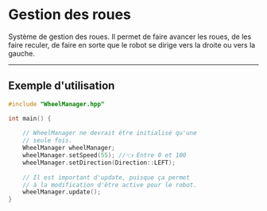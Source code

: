 <h1>Gestion des roues</h1>

Système de gestion des roues. Il permet de faire avancer les roues, de les faire reculer, de faire en sorte que le robot
se dirige vers la droite ou vers la gauche.
<hr>

<h2>Exemple d'utilisation</h2>

```cpp
#include "WheelManager.hpp"

int main() {
    
    // WheelManager ne devrait être initialisé qu'une
    // seule fois.
    WheelManager wheelManager;
    wheelManager.setSpeed(55); //👈️ Entre 0 et 100
    wheelManager.setDirection(Direction::LEFT);
    
    // Il est important d'update, puisque ça permet
    // à la modification d'être active pour le robot.
    wheelManager.update();
}
```